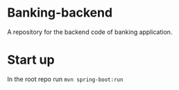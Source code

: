 # Banking-backend
A repository for the backend code of banking application.

# Start up
In the root repo run `mvn spring-boot:run`